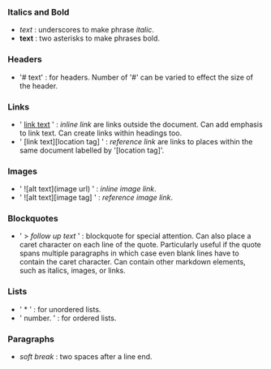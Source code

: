 ### Italics and Bold
  - _text_ :
    underscores to make phrase _italic_.
  - **text** : 
    two asterisks to make phrases bold.

### Headers
  - '# text' : 
    for headers. Number of '#' can be varied to effect the
    size of the header.

### Links
  - ' [link text](link) ' : 
    _inline link_ are links outside the document. Can add
    emphasis to link text. Can create links within headings too.
  - ' [link text][location tag] ' : 
    _reference link_ are links to places within the same 
    document labelled by '[location tag]'.

### Images
  - ' ![alt text](image url) ' :
    _inline image link_.
  - ' ![alt text][image tag] ' :
    _reference image link_.

### Blockquotes
  - ' > _follow up text_ ' :
    blockquote for special attention. Can also place a caret
    character on each line of the quote. Particularly useful
    if the quote spans multiple paragraphs in which case even 
    blank lines have to contain the caret character. Can
    contain other markdown elements, such as italics, images,
    or links.

### Lists
  - ' * ' :
    for unordered lists.
  - ' number. ' :
    for ordered lists.

### Paragraphs
  - _soft break_ : two spaces after a line end.

